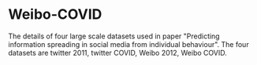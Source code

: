 # Weibo-COVID
The details of four large scale datasets used in paper "Predicting information spreading in social media from individual behaviour".
The four datasets are twitter 2011, twitter COVID, Weibo 2012, Weibo COVID.
